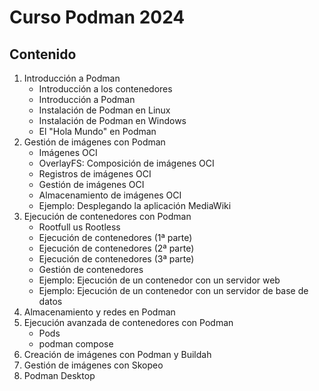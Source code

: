 # Curso Podman 2024

## Contenido

1. Introducción a Podman    
    * Introducción a los contenedores
    * Introducción a Podman
    * Instalación de Podman en Linux
    * Instalación de Podman en Windows
    * El "Hola Mundo" en Podman
2. Gestión de imágenes con Podman
    * Imágenes OCI
    * OverlayFS: Composición de imágenes OCI
    * Registros de imágenes OCI
    * Gestión de imágenes OCI
    * Almacenamiento de imágenes OCI
    * Ejemplo: Desplegando la aplicación MediaWiki
3. Ejecución de contenedores con Podman
    * Rootfull us Rootless
    * Ejecución de contenedores (1ª parte)
    * Ejecución de contenedores (2ª parte)
    * Ejecución de contenedores (3ª parte)
    * Gestión de contenedores
    * Ejemplo: Ejecución de un contenedor con un servidor web
    * Ejemplo: Ejecución de un contenedor con un servidor de base de datos
4. Almacenamiento y redes en Podman
5. Ejecución avanzada de contenedores con Podman
    * Pods
    * podman compose
6. Creación de imágenes con Podman y Buildah
7. Gestión de imágenes con Skopeo
8. Podman Desktop